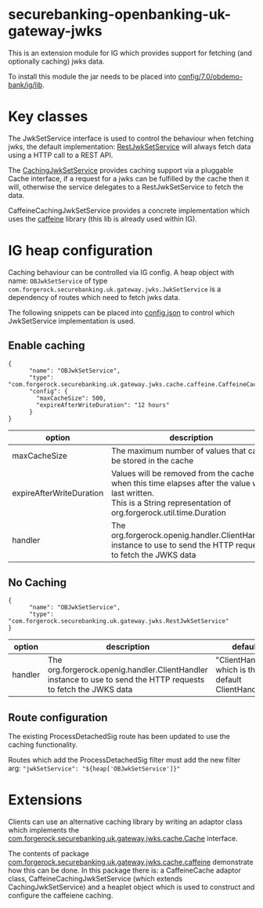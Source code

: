 # securebanking-openbanking-uk-gateway-jwks
This is an extension module for IG which provides support for fetching (and optionally caching) jwks data.

To install this module the jar needs to be placed into [config/7.0/obdemo-bank/ig/lib](../config/7.0/obdemo-bank/ig/lib).

# Key classes
The JwkSetService interface is used to control the behaviour when fetching jwks, the default implementation: [RestJwkSetService](src/main/java/com/forgerock/securebanking/uk/gateway/jwks/RestJwkSetService.java) will always fetch data using a HTTP call to a REST API.

The [CachingJwkSetService](src/main/java/com/forgerock/securebanking/uk/gateway/jwks/cache/CachingJwkSetService.java) provides caching support via a pluggable Cache interface, if a request for a jwks can be fulfilled by the cache then it will, otherwise the service delegates to a RestJwkSetService to fetch the data.

CaffeineCachingJwkSetService provides a concrete implementation which uses the [caffeine](https://github.com/ben-manes/caffeine) library (this lib is already used within IG).

# IG heap configuration
Caching behaviour can be controlled via IG config.
A heap object with name: `OBJwkSetService` of type `com.forgerock.securebanking.uk.gateway.jwks.JwkSetService` is a dependency of routes which need to fetch jwks data.


The following snippets can be placed into [config.json](../config/7.0/obdemo-bank/ig/config/prod/config/config.json) to control which JwkSetService implementation is used.

## Enable caching
```
{
      "name": "OBJwkSetService",
      "type": "com.forgerock.securebanking.uk.gateway.jwks.cache.caffeine.CaffeineCachingJwkSetService",
      "config": {
        "maxCacheSize": 500,
        "expireAfterWriteDuration": "12 hours"
      }
}
```

| option                   | description                                                                                                                                                            | default                                             |
|--------------------------|------------------------------------------------------------------------------------------------------------------------------------------------------------------------|-----------------------------------------------------|
| maxCacheSize             | The maximum number of values that can be stored in the cache                                                                                                           | 100                                                 |
| expireAfterWriteDuration | Values will be removed from the cache when this time elapses after the value was last written.<br/>This is a String representation of org.forgerock.util.time.Duration | "5 minutes"                                         |
| handler                  | The org.forgerock.openig.handler.ClientHandler instance to use to send the HTTP requests to fetch the JWKS data                                                        | "ClientHandler", which is the default ClientHandler |




## No Caching
```
{
      "name": "OBJwkSetService",
      "type": "com.forgerock.securebanking.uk.gateway.jwks.RestJwkSetService"
}
```

| option                   | description                                                                                                                                        | default                                             |
|--------------------------|----------------------------------------------------------------------------------------------------------------------------------------------------|-----------------------------------------------------|
| handler                  | The org.forgerock.openig.handler.ClientHandler instance to use to send the HTTP requests to fetch the JWKS data                                    | "ClientHandler", which is the default ClientHandler |


## Route configuration
The existing ProcessDetachedSig route has been updated to use the caching functionality. 

Routes which add the ProcessDetachedSig filter must add the new filter arg: `"jwkSetService": "${heap['OBJwkSetService']}"`

# Extensions
Clients can use an alternative caching library by writing an adaptor class which implements the [com.forgerock.securebanking.uk.gateway.jwks.cache.Cache](src/main/java/com/forgerock/securebanking/uk/gateway/jwks/cache/Cache.java) interface. 

The contents of package [com.forgerock.securebanking.uk.gateway.jwks.cache.caffeine](src/main/java/com/forgerock/securebanking/uk/gateway/jwks/cache/caffeine/) demonstrate how this can be done. In this package there is: a CaffeineCache adaptor class, CaffeineCachingJwkSetService (which extends CachingJwkSetService) and a heaplet object which is used to construct and configure the caffeiene caching. 
